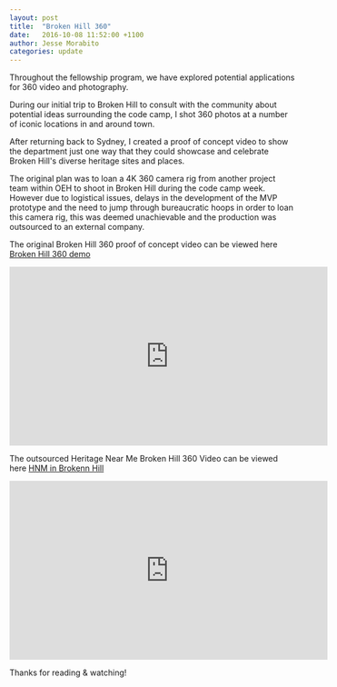 ```yaml
---
layout: post
title:  "Broken Hill 360"
date:   2016-10-08 11:52:00 +1100
author: Jesse Morabito
categories: update 
---
```


Throughout the fellowship program, we have explored potential applications for 360 video and photography. 


During our initial trip to Broken Hill to consult with the community about potential ideas surrounding the code camp, I shot 360 photos at a number of iconic locations in and around town.


After returning back to Sydney, I created a proof of concept video to show the department just one way that they could showcase and celebrate Broken Hill's diverse heritage sites and places.


The original plan was to loan a 4K 360 camera rig from another project team within OEH to shoot in Broken Hill during the code camp week. However due to logistical issues, delays in the development of the MVP prototype and the need to jump through bureaucratic hoops in order to loan this camera rig, this was deemed unachievable and the production was outsourced to an external company.


The original Broken Hill 360 proof of concept video can be viewed here
[Broken Hill 360 demo](https://youtu.be/Z6FbwVfK8EA)


<iframe width="560" height="315" src="https://www.youtube.com/embed/Z6FbwVfK8EA" frameborder="0" allowfullscreen></iframe>


The outsourced Heritage Near Me Broken Hill 360 Video can be viewed here
[HNM in Brokenn Hill](https://youtu.be/LQdKAzNJuX8)


<iframe width="560" height="315" src="https://www.youtube.com/embed/LQdKAzNJuX8" frameborder="0" allowfullscreen></iframe>


Thanks for reading & watching!




